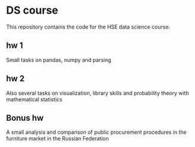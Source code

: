 # DS course
This repository contains the code for the HSE data science course.
## hw 1
Small tasks on pandas, numpy and parsing
## hw 2
Also several tasks on visualization, library skills and probability theory with mathematical statistics
## Bonus hw
A small analysis and comparison of public procurement procedures in the furniture market in the Russian Federation
